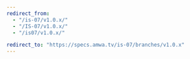```yaml
---
redirect_from:
  - "/is-07/v1.0.x/"
  - "/IS-07/v1.0.x/"
  - "/is07/v1.0.x/"

redirect_to: "https://specs.amwa.tv/is-07/branches/v1.0.x"
---
```

